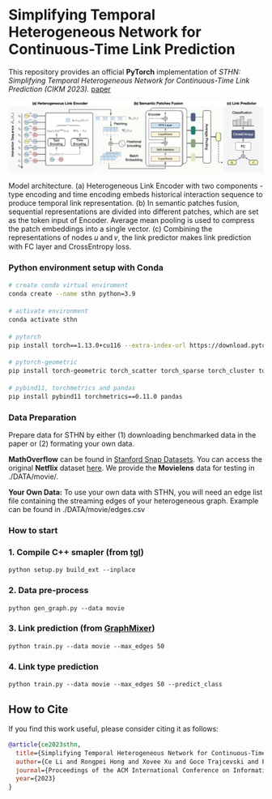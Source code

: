# Simplifying Temporal Heterogeneous Network for Continuous-Time Link Prediction

This repository provides an official **PyTorch** implementation of *STHN: Simplifying Temporal Heterogeneous Network for Continuous-Time Link Prediction (CIKM 2023).* [paper](https://dl.acm.org/doi/10.1145/3583780.3615059)

<p align="center">
  <img width="800" src="framework.png">
</p>

Model architecture. (a) Heterogeneous Link Encoder with two components - type encoding and time encoding embeds historical interaction sequence to produce temporal link representation. (b) In semantic patches fusion, sequential representations are divided into different patches, which are set as the token input of Encoder. Average mean pooling is used to compress the patch embeddings into a single vector. (c) Combining the representations of nodes 𝑢 and 𝑣, the link predictor makes link prediction with FC layer and CrossEntropy loss.

### Python environment setup with Conda

```bash
# create conda virtual enviroment
conda create --name sthn python=3.9

# activate environment
conda activate sthn

# pytorch 
pip install torch==1.13.0+cu116 --extra-index-url https://download.pytorch.org/whl/cu116

# pytorch-geometric
pip install torch-geometric torch_scatter torch_sparse torch_cluster torch_spline_conv -f https://data.pyg.org/whl/torch-1.13.0+cu116.html

# pybind11, torchmetrics and pandas
pip install pybind11 torchmetrics==0.11.0 pandas
```

### Data Preparation

Prepare data for STHN by either (1) downloading benchmarked data in the paper or (2) formating your own data.

**MathOverflow** can be found in [Stanford Snap Datasets](https://snap.stanford.edu/data/sx-mathoverflow.html). You can access the original **Netflix** dataset [here](https://www.kaggle.com/datasets/netflix-inc/netflix-prize-data). We provide the **Movielens** data for testing in ./DATA/movie/.

**Your Own Data:** To use your own data with STHN, you will need an edge list file containing the streaming edges of your heterogeneous graph. Example can be found in ./DATA/movie/edges.csv


### How to start

### 1. Compile C++ smapler (from [tgl](https://github.com/amazon-research/tgl))

```shell
python setup.py build_ext --inplace
```
### 2. Data pre-process

```shell
python gen_graph.py --data movie
```
### 3. Link prediction (from [GraphMixer](https://github.com/CongWeilin/GraphMixer))

```shell
python train.py --data movie --max_edges 50
```
### 4. Link type prediction

```shell
python train.py --data movie --max_edges 50 --predict_class
```

## How to Cite

If you find this work useful, please consider citing it as follows:

```bibtex
@article{ce2023sthn,
  title={Simplifying Temporal Heterogeneous Network for Continuous-Time Link Prediction},
  author={Ce Li and Rongpei Hong and Xovee Xu and Goce Trajcevski and Fan Zhou},
  journal={Proceedings of the ACM International Conference on Information \& Knowledge Management},
  year={2023}
}
```
